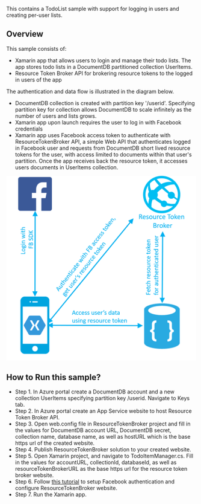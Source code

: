 This contains a TodoList sample with support for logging in users and creating per-user lists.  

## Overview
This sample consists of:
- Xamarin app that allows users to login and manage their todo lists. The app stores todo lists in a DocumentDB partitioned collection UserItems.
- Resource Token Broker API for brokering resource tokens to the logged in users of the app

The authentication and data flow is illustrated in the diagram below.
- DocumentDB collection is created with partition key '/userid'. Specifying partition key for collection allows DocumentDB to scale infinitely as the number of users and lists grows.
- Xamarin app upon launch requires the user to log in with Facebook credentials
- Xamarin app uses Facebook access token to authenticate with ResourceTokenBroker API, a simple Web API that authenticates logged in Facebook user and requests from DocumentDB short lived resource tokens for the user, with access limited to documents within that user's partition. Once the app receives back the resource token, it accesses users documents in UserItems collection.


![Diagram](tokenbroker.png)
## How to Run this sample?

- Step 1. In Azure portal create a DocumentDB account and a new collection UserItems specifying partition key /userid. Navigate to Keys tab.
- Step 2. In Azure portal create an App Service website to host Resource Token Broker API.
- Step 3. Open web.config file in ResourceTokenBroker project and fill in the values for DocumentDB account URL, DocumentDB secret, collection name, database name, as well as hostURL which is the base https url of the created website.
- Step 4. Publish ResourceTokenBroker solution to your created website.
- Step 5. Open Xamarin project, and navigate to TodoItemManager.cs. Fill in the values for accountURL, collectionId, databaseId, as well as resourceTokenBrokerURL as the base https url for the resource token broker website.
- Step 6. Follow [this tutorial](https://docs.microsoft.com/en-us/azure/app-service-mobile/app-service-mobile-how-to-configure-facebook-authentication) to setup Facebook authentication and configure ResourceTokenBroker website.
- Step 7. Run the Xamarin app.
